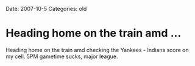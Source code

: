 Date: 2007-10-5
Categories: old

# Heading home on the train amd …

Heading home on the train amd checking the Yankees - Indians score on my cell.  5PM gametime sucks, major league.
